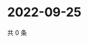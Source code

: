 # 2022-09-25

共 0 条

<!-- BEGIN WEIBO -->
<!-- 最后更新时间 Sun Sep 25 2022 11:30:22 GMT+0800 (China Standard Time) -->

<!-- END WEIBO -->
